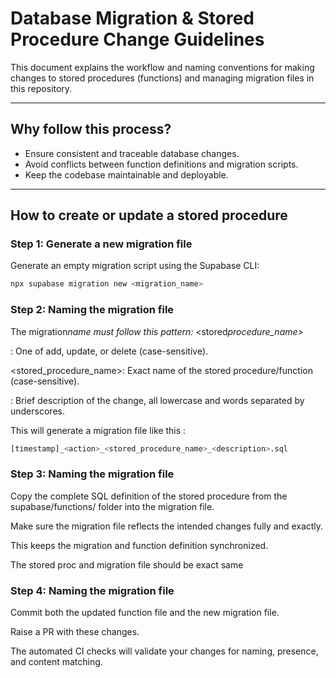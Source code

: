 # Database Migration & Stored Procedure Change Guidelines

This document explains the workflow and naming conventions for making changes to stored procedures (functions) and managing migration files in this repository.

---

## Why follow this process?

- Ensure consistent and traceable database changes.
- Avoid conflicts between function definitions and migration scripts.
- Keep the codebase maintainable and deployable.

---

## How to create or update a stored procedure

### Step 1: Generate a new migration file

Generate an empty migration script using the Supabase CLI:

```bash
npx supabase migration new <migration_name>
```

### Step 2: Naming the migration file

The migration*name must follow this pattern: <action>*<stored*procedure_name>*<description>

<action>: One of add, update, or delete (case-sensitive).

<stored_procedure_name>: Exact name of the stored procedure/function (case-sensitive).

<description>: Brief description of the change, all lowercase and words separated by underscores.

This will generate a migration file like this :

```bash
[timestamp]_<action>_<stored_procedure_name>_<description>.sql
```

### Step 3: Naming the migration file

Copy the complete SQL definition of the stored procedure from the supabase/functions/ folder into the migration file.

Make sure the migration file reflects the intended changes fully and exactly.

This keeps the migration and function definition synchronized.

The stored proc and migration file should be exact same

### Step 4: Naming the migration file

Commit both the updated function file and the new migration file.

Raise a PR with these changes.

The automated CI checks will validate your changes for naming, presence, and content matching.

